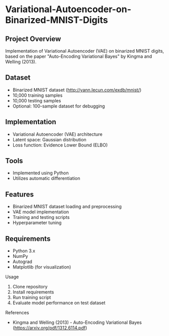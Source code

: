 # Variational-Autoencoder-on-Binarized-MNIST-Digits

## Project Overview

Implementation of Variational Autoencoder (VAE) on binarized MNIST digits, based on the paper "Auto-Encoding Variational Bayes" by Kingma and Welling (2013).

## Dataset

- Binarized MNIST dataset (http://yann.lecun.com/exdb/mnist/)
- 10,000 training samples
- 10,000 testing samples
- Optional: 100-sample dataset for debugging

## Implementation

- Variational Autoencoder (VAE) architecture
- Latent space: Gaussian distribution
- Loss function: Evidence Lower Bound (ELBO)

## Tools

- Implemented using Python
- Utilizes automatic differentiation

## Features

- Binarized MNIST dataset loading and preprocessing
- VAE model implementation
- Training and testing scripts
- Hyperparameter tuning

## Requirements

- Python 3.x
- NumPy
- Autograd
- Matplotlib (for visualization)

Usage

1. Clone repository
2. Install requirements
3. Run training script
4. Evaluate model performance on test dataset

References

- Kingma and Welling (2013) - Auto-Encoding Variational Bayes (https://arxiv.org/pdf/1312.6114.pdf)

